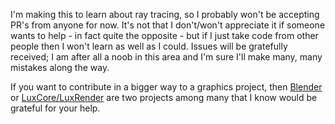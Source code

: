 I'm making this to learn about ray tracing, so I probably won't be accepting PR's from anyone for now. It's not that I don't/won't appreciate it if someone wants to help - in fact quite the opposite - but if I just take code from other people then I won't learn as well as I could. Issues will be gratefully received; I am after all a noob in this area and I'm sure I'll make many, many mistakes along the way.

If you want to contribute in a bigger way to a graphics project, then [Blender](https://www.blender.org/get-involved/) or [LuxCore/LuxRender](https://forums.luxcorerender.org/viewtopic.php?f=5&t=22) are two projects among many that I know would be grateful for your help.
